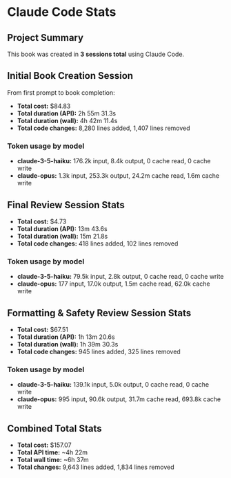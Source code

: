 # Claude Code Stats

## Project Summary

This book was created in **3 sessions total** using Claude Code.

## Initial Book Creation Session

From first prompt to book completion:

- **Total cost:** $84.83
- **Total duration (API):** 2h 55m 31.3s
- **Total duration (wall):** 4h 42m 11.4s
- **Total code changes:** 8,280 lines added, 1,407 lines removed

### Token usage by model

- **claude-3-5-haiku:** 176.2k input, 8.4k output, 0 cache read, 0 cache write
- **claude-opus:** 1.3k input, 253.3k output, 24.2m cache read, 1.6m cache write

## Final Review Session Stats

- **Total cost:** $4.73
- **Total duration (API):** 13m 43.6s
- **Total duration (wall):** 15m 21.8s
- **Total code changes:** 418 lines added, 102 lines removed

### Token usage by model

- **claude-3-5-haiku:** 79.5k input, 2.8k output, 0 cache read, 0 cache write
- **claude-opus:** 177 input, 17.0k output, 1.5m cache read, 62.0k cache write

## Formatting & Safety Review Session Stats

- **Total cost:** $67.51
- **Total duration (API):** 1h 13m 20.6s
- **Total duration (wall):** 1h 39m 30.3s
- **Total code changes:** 945 lines added, 325 lines removed

### Token usage by model

- **claude-3-5-haiku:** 139.1k input, 5.0k output, 0 cache read, 0 cache write
- **claude-opus:** 995 input, 90.6k output, 31.7m cache read, 693.8k cache write

## Combined Total Stats

- **Total cost:** $157.07
- **Total API time:** ~4h 22m
- **Total wall time:** ~6h 37m
- **Total changes:** 9,643 lines added, 1,834 lines removed
